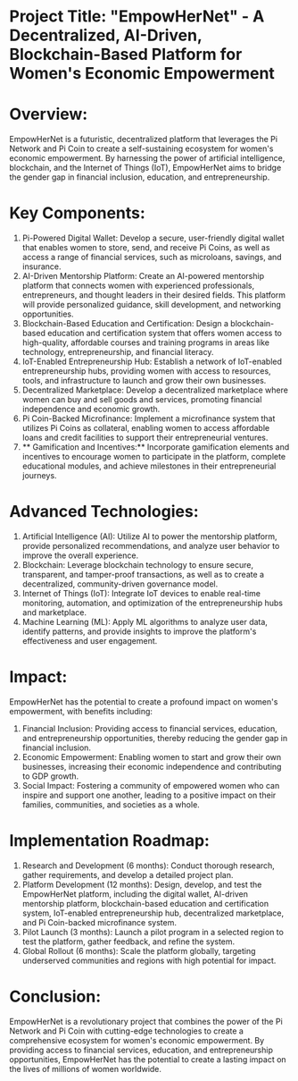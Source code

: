 # Project Title: "EmpowHerNet" - A Decentralized, AI-Driven, Blockchain-Based Platform for Women's Economic Empowerment

# Overview: 

EmpowHerNet is a futuristic, decentralized platform that leverages the Pi Network and Pi Coin to create a self-sustaining ecosystem for women's economic empowerment. By harnessing the power of artificial intelligence, blockchain, and the Internet of Things (IoT), EmpowHerNet aims to bridge the gender gap in financial inclusion, education, and entrepreneurship.

# Key Components:

1. Pi-Powered Digital Wallet: Develop a secure, user-friendly digital wallet that enables women to store, send, and receive Pi Coins, as well as access a range of financial services, such as microloans, savings, and insurance.
2. AI-Driven Mentorship Platform: Create an AI-powered mentorship platform that connects women with experienced professionals, entrepreneurs, and thought leaders in their desired fields. This platform will provide personalized guidance, skill development, and networking opportunities.
3. Blockchain-Based Education and Certification: Design a blockchain-based education and certification system that offers women access to high-quality, affordable courses and training programs in areas like technology, entrepreneurship, and financial literacy.
4. IoT-Enabled Entrepreneurship Hub: Establish a network of IoT-enabled entrepreneurship hubs, providing women with access to resources, tools, and infrastructure to launch and grow their own businesses.
5. Decentralized Marketplace: Develop a decentralized marketplace where women can buy and sell goods and services, promoting financial independence and economic growth.
6. Pi Coin-Backed Microfinance: Implement a microfinance system that utilizes Pi Coins as collateral, enabling women to access affordable loans and credit facilities to support their entrepreneurial ventures.
7. ** Gamification and Incentives:** Incorporate gamification elements and incentives to encourage women to participate in the platform, complete educational modules, and achieve milestones in their entrepreneurial journeys.

# Advanced Technologies:

1. Artificial Intelligence (AI): Utilize AI to power the mentorship platform, provide personalized recommendations, and analyze user behavior to improve the overall experience.
2. Blockchain: Leverage blockchain technology to ensure secure, transparent, and tamper-proof transactions, as well as to create a decentralized, community-driven governance model.
3. Internet of Things (IoT): Integrate IoT devices to enable real-time monitoring, automation, and optimization of the entrepreneurship hubs and marketplace.
4. Machine Learning (ML): Apply ML algorithms to analyze user data, identify patterns, and provide insights to improve the platform's effectiveness and user engagement.

# Impact: 

EmpowHerNet has the potential to create a profound impact on women's empowerment, with benefits including:

1. Financial Inclusion: Providing access to financial services, education, and entrepreneurship opportunities, thereby reducing the gender gap in financial inclusion.
2. Economic Empowerment: Enabling women to start and grow their own businesses, increasing their economic independence and contributing to GDP growth.
3. Social Impact: Fostering a community of empowered women who can inspire and support one another, leading to a positive impact on their families, communities, and societies as a whole.

# Implementation Roadmap:

1. Research and Development (6 months): Conduct thorough research, gather requirements, and develop a detailed project plan.
2. Platform Development (12 months): Design, develop, and test the EmpowHerNet platform, including the digital wallet, AI-driven mentorship platform, blockchain-based education and certification system, IoT-enabled entrepreneurship hub, decentralized marketplace, and Pi Coin-backed microfinance system.
3. Pilot Launch (3 months): Launch a pilot program in a selected region to test the platform, gather feedback, and refine the system.
4. Global Rollout (6 months): Scale the platform globally, targeting underserved communities and regions with high potential for impact.

# Conclusion: 

EmpowHerNet is a revolutionary project that combines the power of the Pi Network and Pi Coin with cutting-edge technologies to create a comprehensive ecosystem for women's economic empowerment. By providing access to financial services, education, and entrepreneurship opportunities, EmpowHerNet has the potential to create a lasting impact on the lives of millions of women worldwide.
